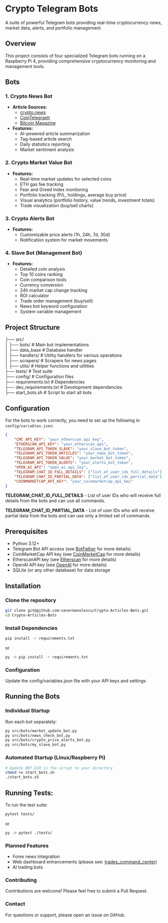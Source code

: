 
# Crypto Telegram Bots

A suite of powerful Telegram bots providing real-time cryptocurrency news, market data, alerts, and portfolio management.

## Overview

This project consists of four specialized Telegram bots running on a Raspberry Pi 4, providing comprehensive cryptocurrency monitoring and management tools.

## Bots

### 1. Crypto News Bot
- **Article Sources:**
  - [crypto.news](https://crypto.news/)
  - [CoinTelegraph](https://cointelegraph.com/)
  - [Bitcoin Magazine](https://bitcoinmagazine.com/articles)
- **Features:**
  - AI-powered article summarization
  - Tag-based article search
  - Daily statistics reporting
  - Market sentiment analysis

### 2. Crypto Market Value Bot
- **Features:**
  - Real-time market updates for selected coins
  - ETH gas fee tracking
  - Fear and Greed Index monitoring
  - Portfolio tracking (P/L, holdings, average buy price)
  - Visual analytics (portfolio history, value trends, investment totals)
  - Trade visualization (buy/sell charts)

### 3. Crypto Alerts Bot
- **Features:**
  - Customizable price alerts (1h, 24h, 7d, 30d)
  - Notification system for market movements

### 4. Slave Bot (Management Bot)
- **Features:**
  - Detailed coin analysis
  - Top 10 coins ranking
  - Coin comparison tools
  - Currency conversion
  - 24h market cap change tracking
  - ROI calculator
  - Trade order management (buy/sell)
  - News bot keyword configuration
  - System variable management

## Project Structure
├── src/ \
│ ├── bots/ # Main bot implementations \
│ ├── data_base # Database handler \
│ ├── handlers/ # Utility handlers for various operations \
│ ├── scrapers/ # Scrapers for news pages \
│ ├── utils/ # Helper functions and utilities \
├── tests/ # Test suite \
├── config/ # Configuration files \
├── requirements.txt # Dependencies \
├── dev_requirements.txt # Development dependencies \
├── start_bots.sh # Script to start all bots

## Configuration
For the bots to work correctly, you need to set up the following in `config/variables.json`:
```json
{
	"CMC_API_KEY": "your_etherscan_api_key",
	"ETHERSCAN_API_KEY": "your_etherscan_api",
	"TELEGRAM_API_TOKEN_SLAVE": "your_slave_bot_token",
	"TELEGRAM_API_TOKEN_ARTICLES": "your_news_bot_token",
	"TELEGRAM_API_TOKEN_VALUE": "your_market_bot_token", 
	"TELEGRAM_API_TOKEN_ALERTS": "your_alerts_bot_token", 
	"OPEN_AI_API": "open_ai_api_ley",
	"TELEGRAM_CHAT_ID_FULL_DETAILS": ["list_of_user_ids_full_details"], 
	"TELEGRAM_CHAT_ID_PARTIAL_DATA": ["list_of_user_ids_partial_data"], 
	"COINMARKETCAP_API_KEY": "your_coinmarketcap_api_key"
}
```
<b>TELEGRAM_CHAT_ID_FULL_DETAILS</b> - List of user IDs who will receive full details from the bots and can use all commands.

<b>TELEGRAM_CHAT_ID_PARTIAL_DATA</b> - List of user IDs who will receive partial data from the bots and can use only a limited set of commands.

## Prerequisites

 - Python 3.12+ 
 - Telegram Bot API access (see [BotFather](https://core.telegram.org/bots#botfather) for more details)
 - CoinMarketCap API key (see [CoinMarketCap](https://coinmarketcap.com/api/) for more details)
 - EtherscanAPI key (see [Etherscan](https://etherscan.io/apis) for more details)
 - OpenAI API key (see [OpenAI](https://platform.openai.com/docs/api-reference) for more details)
 - SQLite (or any other database) for data storage

## Installation
### Clone the repository  
```bash  
git clone git@github.com:severmanolescu/Crypto-Articles-Bots.git  
cd Crypto-Articles-Bots
```
### Install Dependencies
```bash  
pip install -r requirements.txt
```
or
```bash  
py -m pip install -r requirements.txt
```
### Configuration
Update the config/variables.json file with your API keys and settings 

## Running the Bots
### Individual Startup
Run each bot separately:
```bash  
py src/bots/market_update_bot.py  
py src/bots/news_check_bot.py  
py src/bots/crypto_price_alerts_bot.py  
py src/bots/my_slave_bot.py
```
### Automated Startup (Linux/Raspberry Pi)
```bash  
# Update BOT_DIR in the script to your directory  
chmod +x start_bots.sh  
./start_bots.sh
```
## Running Tests:
To run the test suite:
```bash  
pytest tests/
```
or
```bash  
py -m pytest ./tests/
```

### Planned Features  
+ Forex news integration  
+ Web dashboard enhancements (please see: [trades_command_center](https://github.com/severmanolescu/trades_command_center))  
+ AI trading bots

### Contributing
Contributions are welcome! Please feel free to submit a Pull Request.

### Contact 
For questions or support, please open an issue on GitHub.